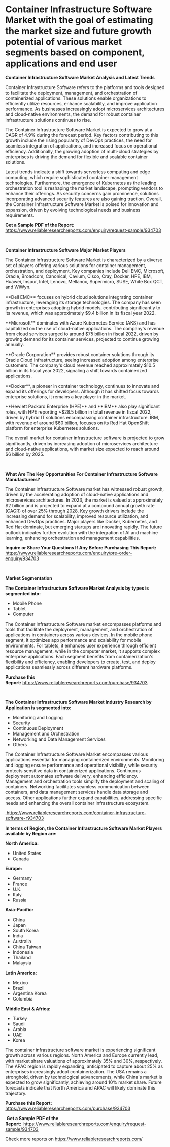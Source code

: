 <p><h1>Container Infrastructure Software Market with the goal of estimating the market size and future growth potential of various market segments based on component, applications and end user</h1></p><p><strong>Container Infrastructure Software Market Analysis and Latest Trends</strong></p>
<p><p>Container Infrastructure Software refers to the platforms and tools designed to facilitate the deployment, management, and orchestration of containerized applications. These solutions enable organizations to efficiently utilize resources, enhance scalability, and improve application performance. As businesses increasingly adopt microservices architectures and cloud-native environments, the demand for robust container infrastructure solutions continues to rise.</p><p>The Container Infrastructure Software Market is expected to grow at a CAGR of 4.9% during the forecast period. Key factors contributing to this growth include the rising popularity of DevOps practices, the need for seamless integration of applications, and increased focus on operational efficiency. Additionally, the growing adoption of multi-cloud strategies by enterprises is driving the demand for flexible and scalable container solutions.</p><p>Latest trends indicate a shift towards serverless computing and edge computing, which require sophisticated container management technologies. Furthermore, the emergence of Kubernetes as the leading orchestration tool is reshaping the market landscape, prompting vendors to enhance their offerings. As security concerns gain prominence, solutions incorporating advanced security features are also gaining traction. Overall, the Container Infrastructure Software Market is poised for innovation and expansion, driven by evolving technological needs and business requirements.</p></p>
<p><strong>Get a Sample PDF of the Report:&nbsp;</strong> <a href="https://www.reliableresearchreports.com/enquiry/request-sample/934703?utm_campaign=2395&utm_medium=2&utm_source=Github&utm_content=ia&utm_term=07032025&utm_id=container-infrastructure-software">https://www.reliableresearchreports.com/enquiry/request-sample/934703</a></p>
<p>&nbsp;</p>
<p><strong>Container Infrastructure Software Major Market Players</strong></p>
<p><p>The Container Infrastructure Software Market is characterized by a diverse set of players offering various solutions for container management, orchestration, and deployment. Key companies include Dell EMC, Microsoft, Oracle, Broadcom, Canonical, Cavium, Cisco, Cray, Docker, HPE, IBM, Huawei, Inspur, Intel, Lenovo, Mellanox, Supermicro, SUSE, White Box QCT, and WiWyn.</p><p>**Dell EMC** focuses on hybrid cloud solutions integrating container infrastructure, leveraging its storage technologies. The company has seen growth in enterprises adopting hybrid models, contributing significantly to its revenue, which was approximately $9.4 billion in its fiscal year 2022.</p><p>**Microsoft** dominates with Azure Kubernetes Service (AKS) and has capitalized on the rise of cloud-native applications. The company's revenue from cloud services surged to around $75 billion in fiscal 2022, driven by growing demand for its container services, projected to continue growing annually.</p><p>**Oracle Corporation** provides robust container solutions through its Oracle Cloud Infrastructure, seeing increased adoption among enterprise customers. The company's cloud revenue reached approximately $10.5 billion in its fiscal year 2022, signaling a shift towards containerized applications.</p><p>**Docker**, a pioneer in container technology, continues to innovate and expand its offerings for developers. Although it has shifted focus towards enterprise solutions, it remains a key player in the market.</p><p>**Hewlett Packard Enterprise (HPE)** and **IBM** also play significant roles, with HPE reporting ~$28.5 billion in total revenue in fiscal 2022, driven by hybrid IT solutions encompassing container infrastructure. IBM, with revenue of around $60 billion, focuses on its Red Hat OpenShift platform for enterprise Kubernetes solutions.</p><p>The overall market for container infrastructure software is projected to grow significantly, driven by increasing adoption of microservices architecture and cloud-native applications, with market size expected to reach around $6 billion by 2025.</p></p>
<p>&nbsp;</p>
<p><strong>What Are The Key Opportunities For Container Infrastructure Software Manufacturers?</strong></p>
<p><p>The Container Infrastructure Software market has witnessed robust growth, driven by the accelerating adoption of cloud-native applications and microservices architectures. In 2023, the market is valued at approximately $2 billion and is projected to expand at a compound annual growth rate (CAGR) of over 25% through 2028. Key growth drivers include the increasing demand for scalability, improved resource utilization, and enhanced DevOps practices. Major players like Docker, Kubernetes, and Red Hat dominate, but emerging startups are innovating rapidly. The future outlook indicates further evolution with the integration of AI and machine learning, enhancing orchestration and management capabilities.</p></p>
<p><strong>Inquire or Share Your Questions If Any Before Purchasing This Report:</strong> <a href="https://www.reliableresearchreports.com/enquiry/pre-order-enquiry/934703?utm_campaign=2395&utm_medium=2&utm_source=Github&utm_content=ia&utm_term=07032025&utm_id=container-infrastructure-software">https://www.reliableresearchreports.com/enquiry/pre-order-enquiry/934703</a></p>
<p>&nbsp;</p>
<p><strong>Market Segmentation</strong></p>
<p><strong>The Container Infrastructure Software Market Analysis by types is segmented into:</strong></p>
<p><ul><li>Mobile Phone</li><li>Tablet</li><li>Computer</li></ul></p>
<p><p>The Container Infrastructure Software market encompasses platforms and tools that facilitate the deployment, management, and orchestration of applications in containers across various devices. In the mobile phone segment, it optimizes app performance and scalability for mobile environments. For tablets, it enhances user experience through efficient resource management, while in the computer market, it supports complex enterprise applications. Each segment benefits from containerization's flexibility and efficiency, enabling developers to create, test, and deploy applications seamlessly across different hardware platforms.</p></p>
<p><strong>Purchase this Report:&nbsp;</strong><a href="https://www.reliableresearchreports.com/purchase/934703?utm_campaign=2395&utm_medium=2&utm_source=Github&utm_content=ia&utm_term=07032025&utm_id=container-infrastructure-software">https://www.reliableresearchreports.com/purchase/934703</a></p>
<p>&nbsp;</p>
<p><strong>The Container Infrastructure Software Market Industry Research by Application is segmented into:</strong></p>
<p><ul><li>Monitoring and Logging</li><li>Security</li><li>Continuous Deployment</li><li>Management and Orchestration</li><li>Networking and Data Management Services</li><li>Others</li></ul></p>
<p><p>The Container Infrastructure Software Market encompasses various applications essential for managing containerized environments. Monitoring and logging ensure performance and operational visibility, while security protects sensitive data in containerized applications. Continuous deployment automates software delivery, enhancing efficiency. Management and orchestration tools simplify the deployment and scaling of containers. Networking facilitates seamless communication between containers, and data management services handle data storage and access. Other applications further expand capabilities, addressing specific needs and enhancing the overall container infrastructure ecosystem.</p></p>
<p><a href="https://www.reliableresearchreports.com/container-infrastructure-software-r934703?utm_campaign=2395&utm_medium=2&utm_source=Github&utm_content=ia&utm_term=07032025&utm_id=container-infrastructure-software">&nbsp;https://www.reliableresearchreports.com/container-infrastructure-software-r934703</a></p>
<p><strong>In terms of Region, the Container Infrastructure Software Market Players available by Region are:</strong></p>
<p>
    <p> <strong> North America: </strong>
        <ul>
            <li>United States</li>
            <li>Canada</li>
        </ul>
        </p> 
    <p> <strong> Europe: </strong>
        <ul>
            <li>Germany</li>
            <li>France</li>
            <li>U.K.</li>
            <li>Italy</li>
            <li>Russia</li>
        </ul>
        </p> 
    <p> <strong> Asia-Pacific: </strong>
        <ul>
            <li>China</li>
            <li>Japan</li>
            <li>South Korea</li>
            <li>India</li>
            <li>Australia</li>
            <li>China Taiwan</li>
            <li>Indonesia</li>
            <li>Thailand</li>
            <li>Malaysia</li>
        </ul>
        </p> 
    <p> <strong> Latin America: </strong>
        <ul>
            <li>Mexico</li>
            <li>Brazil</li>
            <li>Argentina Korea</li>
            <li>Colombia</li>
        </ul>
        </p> 
    <p> <strong> Middle East & Africa: </strong>
        <ul>
            <li>Turkey</li>
            <li>Saudi</li>
            <li>Arabia</li>
            <li>UAE</li>
            <li>Korea</li>
        </ul>
    </p>
    </p>
<p><p>The container infrastructure software market is experiencing significant growth across various regions. North America and Europe currently lead, with market share valuations of approximately 35% and 30%, respectively. The APAC region is rapidly expanding, anticipated to capture about 25% as enterprises increasingly adopt containerization. The USA remains a stronghold, driven by technological advancements, while China's market is expected to grow significantly, achieving around 10% market share. Future forecasts indicate that North America and APAC will likely dominate this trajectory.</p></p>
<p><strong>Purchase this Report: </strong><a href="https://www.reliableresearchreports.com/purchase/934703?utm_campaign=2395&utm_medium=2&utm_source=Github&utm_content=ia&utm_term=07032025&utm_id=container-infrastructure-software">https://www.reliableresearchreports.com/purchase/934703</a></p>
<p>&nbsp;<strong>Get a Sample PDF of the Report:&nbsp;&nbsp;</strong><a href="https://www.reliableresearchreports.com/enquiry/request-sample/934703?utm_campaign=2395&utm_medium=2&utm_source=Github&utm_content=ia&utm_term=07032025&utm_id=container-infrastructure-software">https://www.reliableresearchreports.com/enquiry/request-sample/934703</a></p>
<p><strong></strong></p>
<p>Check more reports on <a href="https://www.reliableresearchreports.com/?utm_campaign=2395&utm_medium=2&utm_source=Github&utm_content=ia&utm_term=07032025&utm_id=container-infrastructure-software">https://www.reliableresearchreports.com/</a></p>